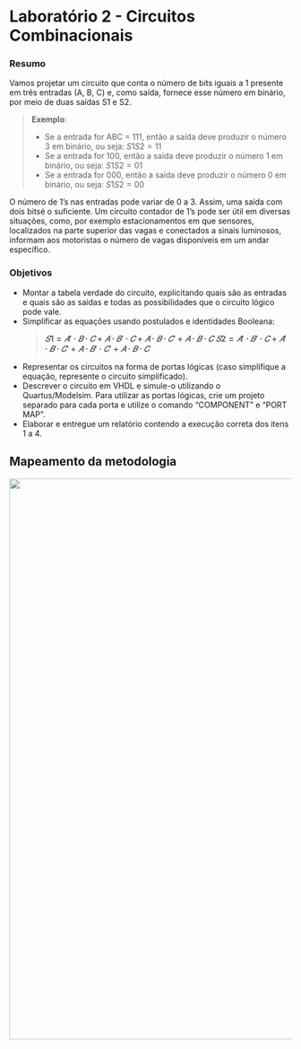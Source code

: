 # Laboratório 2 - Circuitos Combinacionais

### Resumo

Vamos projetar um circuito que conta o número de bits iguais a 1 presente em três entradas (A, B, C) e, como saída, fornece esse número em binário, por meio de duas saídas S1 e S2.

> **Exemplo**:
> -  Se a entrada for ABC = 111, então a saída deve produzir o número 3 em binário, ou seja: 
$S1S2 = 11$
> - Se a entrada for 100, então a saída deve produzir o número 1 em binário, ou seja:
$S1S2 = 01$
> -  Se a entrada for 000, então a saída deve produzir o número 0 em binário, ou seja: 
$S1S2 = 00$

O número de 1’s nas entradas pode variar de 0 a 3. Assim, uma saída com dois bitsé o suficiente. Um circuito contador de 1’s pode ser útil em diversas situações, como, por exemplo estacionamentos em que sensores, localizados na parte superior das vagas e conectados a sinais luminosos, informam aos motoristas o número de vagas disponíveis em um andar específico.

### Objetivos

- Montar a tabela verdade do circuito, explicitando quais são as entradas e quais são as saídas e todas as possibilidades que o circuito lógico pode vale.
- Simplificar as equações usando postulados e identidades Booleana:
    > **$𝑆1 = 𝐴'⋅𝐵⋅𝐶 + 𝐴⋅𝐵'⋅𝐶 + 𝐴⋅𝐵⋅𝐶' + 𝐴⋅𝐵⋅𝐶$**
    > **$𝑆2 = 𝐴'⋅𝐵'⋅𝐶+𝐴'⋅𝐵⋅𝐶' + 𝐴⋅𝐵'·𝐶'+ 𝐴⋅𝐵⋅𝐶$**
- Representar os circuitos na forma de portas lógicas (caso simplifique a equação,
represente o circuito simplificado).
- Descrever o circuito em VHDL e simule-o utilizando o Quartus/Modelsim. Para utilizar as portas lógicas, crie um projeto separado para cada porta e utilize o comando “COMPONENT” e “PORT MAP”.
- Elaborar e entregue um relatório contendo a execução correta dos itens 1 a 4.

## Mapeamento da metodologia

<img src = "..." width = "1000px" alig/>